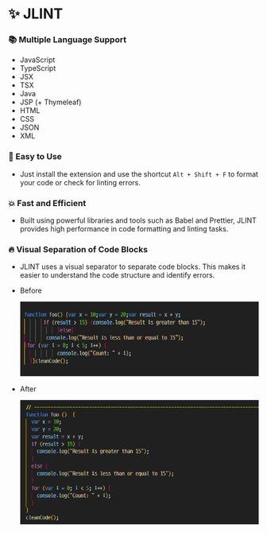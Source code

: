 # ✨ JLINT

### 📚 Multiple Language Support

- JavaScript
- TypeScript
- JSX
- TSX
- Java
- JSP (+ Thymeleaf)
- HTML
- CSS
- JSON
- XML

### 🚀 Easy to Use
  - Just install the extension and use the shortcut `Alt + Shift + F` to
    format your code or check for linting errors.

### 💥 Fast and Efficient
  - Built using powerful libraries and tools such as Babel and Prettier, JLINT provides
    high performance in code formatting and linting tasks.

### 🔥 Visual Separation of Code Blocks
  - JLINT uses a visual separator to separate code blocks. This makes it easier to
    understand the code structure and identify errors.

  - Before

    <img src="4.png" alt="1" width="500" height="150"/>

  - After

    <img src="5.png" alt="2" width="500" height="250"/>

